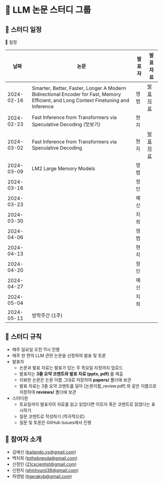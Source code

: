# 🧠 LLM 논문 스터디 그룹

## 📅 스터디 일정
📆 일정 

| 날짜 | 논문 | 발표자 | 발표 자료 |
|------|------|------|------|
| 2024-02-16 | Smarter, Better, Faster, Longer A Modern Bidirectional Encoder for Fast, Memory Efficient, and Long Context Finetuning and Inference | 영범 | [발표 자료](https://github.com/shinhyunji36/llm-paper-review-study/blob/main/reviews/Smarter%2C%20Better%2C%20Faster%2C%20Longer%20A%20Modern%20Bidirectional%20Encoder%20for%20Fast%2C%20Memory%20Efficient%2C%20and%20Long%20Context%20Finetuning%20and%20Inference_review.pdf) |
| 2024-02-23 | Fast Inference from Transformers via Speculative Decoding (맛보기) | 현지 | |
| 2024-03-02 |  Fast Inference from Transformers via Speculative Decoding |현지  | [발표 자료](https://github.com/shinhyunji36/llm-paper-review-study/blob/main/reviews/Speculative%20Decoding_ShinHyunji.pdf) |
| 2024-03-09 | LM2 Large Memory Models | 영범 |  |
| 2024-03-16 | | 정인 |  |
| 2024-03-23 | | 예신 |  |
| 2024-03-30 | | 지희 |  |
| 2024-04-06 | | 영범 |  |
| 2024-04-13 | | 현지 |  |
| 2024-04-20 | | 정인 |  |
| 2024-04-27 | | 예신 |  |
| 2024-05-04 | | 지희 |  |
| 2024-05-11 | 방학주간 (1주) |  |  |



## 📌 스터디 규칙
- 매주 일요일 오전 11시 진행
- 매주 한 편의 LLM 관련 논문을 선정하여 발표 및 토론
- 발표자
  - 논문과 발표 자료는 발표가 있는 주 목요일 자정까지 업로드
  - 발표자는 **3줄 요약 코멘트와 발표 자료 (pptx, pdf)** 를 제출
  - 리뷰한 논문은 논문 이름 그대로 저장하여 **papers/** 폴더에 보관
  - 발표 자료는 3줄 요약 코멘트를 달아 [논문이름_review.pdf] 와 같은 이름으로 저장하여 **reviews/** 폴더에 보관
- 스터디원
  - 토요일까지 발표자의 자료를 읽고 읽었다면 이모지 혹은 코멘트로 읽었다는 표시하기
  - 질문 코멘트로 작성하기 (적극적으로)
  - 질문 및 토론은 GitHub Issues에서 진행


## 👥 참여자 소개

- 김예신 (bailando.ys@gmail.com)
- 백지희 (tothebrenda@gmail.com)
- 신정인 (21cscientist@gmail.com)
- 신현지 (shinhyunji36@gmail.com)
- 허영범 (tigerakyb@gmail.com)

